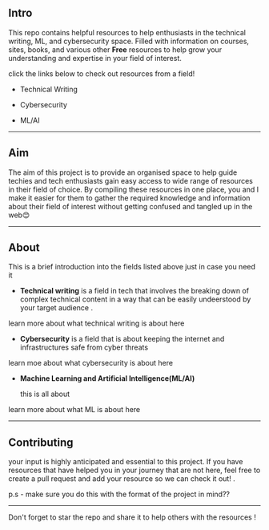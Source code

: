 ## Intro

This repo contains helpful resources to help enthusiasts in the technical writing, ML, and cybersecurity space. Filled with information on courses, sites, books, and various other **Free** resources to help grow your understanding and expertise in your field of interest.

click the links below to check out resources from a field!

* Technical Writing
    
* Cybersecurity
    
* ML/AI
    

---

## Aim

The aim of this project is to provide an organised space to help guide techies and tech enthusiasts gain easy access to wide range of resources in their field of choice. By compiling these resources in one place, you and I make it easier for them to gather the required knowledge and information about their field of interest without getting confused and tangled up in the web😊

---

## About

This is a brief introduction into the fields listed above just in case you need it

* **Technical writing** is a field in tech that involves the breaking down of complex technical content in a way that can be easily undeerstood by your target audience .
    

learn more about what technical writing is about here

* **Cybersecurity** is a field that is about keeping the internet and infrastructures safe from cyber threats
    

learn moe about what cybersecurity is about here

* **Machine Learning and Artificial Intelligence(ML/AI)**
    
    this is all about
    

learn more about what ML is about here

---

## Contributing

your input is highly anticipated and essential to this project. If you have resources that have helped you in your journey that are not here, feel free to create a pull request and add your resource so we can check it out! .

p.s - make sure you do this with the format of the project in mind??

---

Don't forget to star the repo and share it to help others with the resources !
